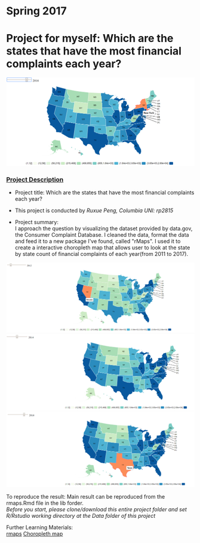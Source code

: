 # Spring 2017
# Project for myself: Which are the states that have the most financial complaints each year?

![image](head.png)

### [Project Description](doc/)
+ Project title: Which are the states that have the most financial complaints each year?
+ This project is conducted by *Ruxue Peng, Columbia UNI: rp2815*

+ Project summary:  
  I approach the question by visualizing the dataset provided by data.gov, the Consumer Complaint Database. I cleaned the data, format the data and feed it to a new package I've found, called "rMaps". I used it to create a interactive choropleth map that allows user to look at the state by state count of financial complaints of each year(from 2011 to 2017).
  
![image](output/2012.png)
![image](output/2014.png)
![image](output/2016.png)

To reproduce the result:
Main result can be reproduced from the rmaps.Rmd file in the lib forder.  
*Before you start, please clone/download this entire project folder and set R/Rstudio working directory at the Data folder of this project*

Further Learning Materials:  
[rmaps](http://rmaps.github.io/)
[Choropleth map](https://en.wikipedia.org/wiki/Choropleth_map)
